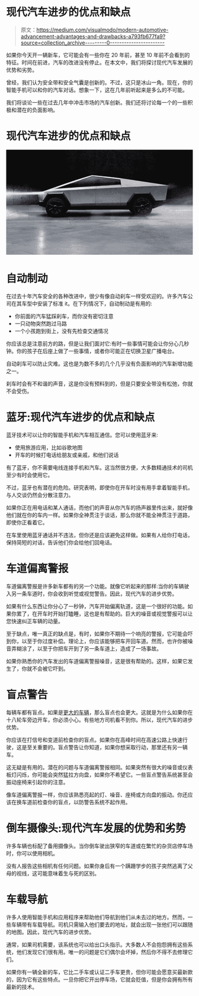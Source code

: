 # 现代汽车进步的优点和缺点

> 原文：<https://medium.com/visualmodo/modern-automotive-advancement-advantages-and-drawbacks-a793fb677fa9?source=collection_archive---------0----------------------->

如果你今天开一辆新车，它可能会有一些你在 20 年前，甚至 10 年前不会看到的特征。时间在前进，汽车的改进没有停止。在本文中，我们将探讨现代汽车发展的优势和劣势。

曾经，我们认为安全带和安全气囊是创新的。不过，这只是冰山一角。现在，你的智能手机可以和你的汽车对话。想象一下，这在几年前听起来是多么的不可能。

我们将谈论一些在过去几年中冲击市场的汽车创新。我们还将讨论每一个的一些积极和潜在的负面影响。

# 现代汽车进步的优点和缺点

![](img/e3aebc71528d1b534c63d0d06793f071.png)

# 自动制动

在过去十年汽车安全的各种改进中，很少有像自动刹车一样受欢迎的。许多汽车公司在其车型中安装了标准 it。在下列情况下，自动制动是有用的:

*   你前面的汽车猛踩刹车，而你没有密切注意
*   一只动物突然跑过马路
*   一个小孩跑到街上，没有先检查交通情况

你应该总是注意前方的路，但是让我们面对它:有时一些事情可能会让你分心几秒钟。你的孩子在后座上做了一些事情，或者你可能正在切换卫星广播电台。

自动刹车可以防止灾难。这也是为数不多的几个几乎没有负面影响的汽车新增功能之一。

刹车时会有不和谐的声音，这是你没有预料到的，但是只要安全带没有松弛，你就不会受伤。

# 蓝牙:现代汽车进步的优点和缺点

蓝牙技术可以让你的智能手机和汽车相互通信。您可以使用蓝牙来:

*   使用旅游应用，比如谷歌地图
*   开车的时候打电话给朋友或亲戚，和他们说话

有了蓝牙，你不需要电线连接手机和汽车。这当然很方便，大多数精通技术的司机至少有时会使用它。

不过，蓝牙也有潜在的危险。研究表明，即使你在开车时没有用手拿着智能手机，与人交谈仍然会分散注意力。

如果你正在用电话和某人通话，而他们的声音从你汽车的扬声器里传出来，就好像他们就在你的车内一样。如果你全神贯注于谈话，那么你就不能全神贯注于道路，即使你正看着它。

在车里使用蓝牙通话并不违法，但你还是应该避免这样做。如果有人给你打电话，保持简短的对话，告诉他们你会给他们回电话。

# 车道偏离警报

车道偏离警报是许多新车都有的另一个功能。就像它听起来的那样:当你的车辆驶入另一条车道时，你会收到听觉或视觉警告。因此，现代汽车的进步优势。

如果有什么东西让你分心了一秒钟，汽车开始偏离轨道，这是一个很好的功能。如果你累了，在开车时开始打瞌睡，这也是有帮助的。巨大的噪音或视觉警报可以让您快速纠正车辆的动量。

至于缺点，唯一真正的缺点是，有时，如果你不期待一个响亮的警报，它可能会吓到你，以至于你过度补偿。理论上，你应该能够把车开回车道。然而，也许你被噪音弄糊涂了，以至于你把车开到了另一条车道上，造成了一场事故。

如果你熟悉你的汽车发出的车道偏离警报噪音，这是很有帮助的。这样，如果它发生了，你就不会被它吓到。

# 盲点警告

每辆车都有盲点。如果是[更大的车辆](https://visualmodo.com/how-to-find-the-top-oil-changing-services/)，那么盲点也会更大。这就是为什么如果你在十八轮车旁边开车，你必须小心。有些地方司机看不到你。所以，现代汽车的进步优势。

你应该在打信号和变道前检查你的盲点。如果你在高峰时间在高速公路上快速行驶，这是至关重要的。盲点警告让你知道，如果你想采取行动，那里还有另一辆车。

这无疑是有用的。潜在的问题与车道偏离警报相同。如果突然有很大的噪音或仪表板灯闪烁，你可能会突然猛拉方向盘，如果你不希望它。一些盲点警告系统甚至会振动座椅来引起你的注意。

像车道偏离警报一样，你应该熟悉亮起的灯、噪音、座椅或方向盘的振动。你还应该在换车道前检查你的盲点，以防警告系统不起作用。

# 倒车摄像头:现代汽车发展的优势和劣势

许多车辆也标配了备用摄像头。当你倒车驶出狭窄的车道或在繁忙的杂货店停车场时，你可以使用相机。

没有人报告这些相机有任何问题。如果你身后有一个蹒跚学步的孩子突然逃离了父母的视线，这可能意味着生与死的区别。

# 车载导航

许多人使用智能手机和应用程序来帮助他们导航到他们从未去过的地方。然而，一些车辆带有车载导航。司机只需输入他们要去的地址，就会出现一张他们可以跟随的地图。因此，现代汽车的进步优势。

通常，如果司机需要，该系统也可以给出口头指示。大多数人不会抱怨拥有这些系统，他们发现它们很有用。唯一的问题是它们偶尔会坏掉，然后你不得不去修理它们。

如果你有一辆全新的车，它比二手车或认证二手车更贵，但你可能会愿意买最新款的，因为它有这些特点。一旦你把它开出停车场，它就会贬值，但是你会拥有所有最新的技术。